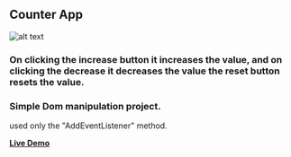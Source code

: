 ## Counter App
![alt text](https://github.com/PrashantScripter/Counter/assets/123546189/5d12dea5-e10c-4762-8239-5b6bec6437ba)

### On clicking the increase button it increases the value, and on clicking the decrease it decreases the value the reset button resets the value.
### Simple Dom manipulation project.
used only the "AddEventListener" method.

[<b>Live Demo<b>](https://prashantscripter.github.io/Counter/)
